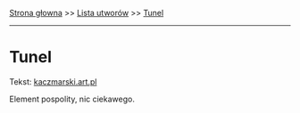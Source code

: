 [Strona głowna](../index.md) >> [Lista utworów](../list.md) >> [Tunel](604.md)

---

# Tunel

Tekst: [kaczmarski.art.pl](https://www.kaczmarski.art.pl/tworczosc/wiersze/tunel/)

Element pospolity, nic ciekawego.